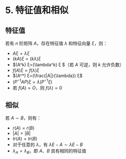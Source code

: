 # 5. 特征值和相似

## 特征值

若有 $n$ 阶矩阵 $A$，存在特征值 $\lambda$ 和特征向量 $ξ$，则：

+ $A ξ=\lambda ξ$
+ $(kA) ξ=(k\lambda) ξ$
+ $(A^k) ξ=(\lambda^k) ξ $（若 $A$ 可逆，则 $k$ 允许负数）
+ $f(A) ξ=f(\lambda) ξ$
+ $(A^*) ξ=(\frac{|A|}{\lambda}) ξ$
+ $(P^{-1}AP) ξ=\lambda(P^{-1} ξ)$
+ 若 $f(A)=O$，则 $f(\lambda)=0$

## 相似

若 $A \sim B$，则有：

+ $r(A)=r(B)$
+ $|A|=|B|$
+ $tr(A)=tr(B)$
+ 对于任意的 $\lambda$，有 $\lambda E-A \sim \lambda E-B$
+ $\lambda_A=\lambda_B$，即 $A$、$B$ 具有相同的特征值